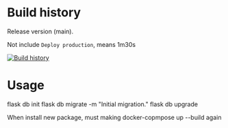 # Build history

Release version (main).

Not include `Deploy production`, means 1m30s

[![Build history](https://buildstats.info/github/chart/eoh-jsc/era-mqtt?branch=main&&buildCount=30)](https://github.com/eoh-jsc/era-mqtt/actions)

# Usage

flask db init
flask db migrate -m "Initial migration."
flask db upgrade

When install new package, must making docker-copmpose up --build again
